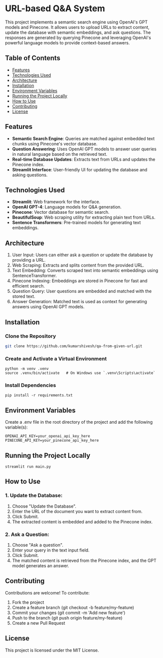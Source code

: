 # URL-based Q&A System 

This project implements a semantic search engine using OpenAI's GPT models and Pinecone. It allows users to upload URLs to extract content, update the database with semantic embeddings, and ask questions. The responses are generated by querying Pinecone and leveraging OpenAI's powerful language models to provide context-based answers.

## Table of Contents
- [Features](#features)
- [Technologies Used](#technologies-used)
- [Architecture](#architecture)
- [Installation](#installation)
- [Environment Variables](#environment-variables)
- [Running the Project Locally](#running-the-project-locally)
- [How to Use](#how-to-use)
- [Contributing](#contributing)
- [License](#license)

## Features

- **Semantic Search Engine**: Queries are matched against embedded text chunks using Pinecone's vector database.
- **Question Answering**: Uses OpenAI GPT models to answer user queries in natural language based on the retrieved text.
- **Real-time Database Updates**: Extracts text from URLs and updates the Pinecone index.
- **Streamlit Interface**: User-friendly UI for updating the database and asking questions.

## Technologies Used

- **Streamlit**: Web framework for the interface.
- **OpenAI GPT-4**: Language models for Q&A generation.
- **Pinecone**: Vector database for semantic search.
- **BeautifulSoup**: Web scraping utility for extracting plain text from URLs.
- **Sentence Transformers**: Pre-trained models for generating text embeddings.

## Architecture

1. User Input: Users can either ask a question or update the database by providing a URL.
2. Web Scraping: Extracts and splits content from the provided URL.
3. Text Embedding: Converts scraped text into semantic embeddings using SentenceTransformer.
4. Pinecone Indexing: Embeddings are stored in Pinecone for fast and efficient search.
5. Question Query: User questions are embedded and matched with the stored text.
6. Answer Generation: Matched text is used as context for generating answers using OpenAI GPT models.

## Installation

### Clone the Repository

```bash
git clone https://github.com/kumarshivesh/qa-from-given-url.git
```

### Create and Activate a Virtual Environment

```
python -m venv .venv
source .venv/bin/activate   # On Windows use `.venv\Scripts\activate`
```

### Install Dependencies

```
pip install -r requirements.txt
```

## Environment Variables

Create a .env file in the root directory of the project and add the following variable(s):

```
OPENAI_API_KEY=your_openai_api_key_here
PINECONE_API_KEY=your_pinecone_api_key_here
```

## Running the Project Locally

```
streamlit run main.py
```

## How to Use

### 1. Update the Database: 

1. Choose "Update the Database".
2. Enter the URL of the document you want to extract content from.
3. Click Submit.
4. The extracted content is embedded and added to the Pinecone index.


### 2. Ask a Question:

1. Choose "Ask a question".
2. Enter your query in the text input field.
3. Click Submit.
4. The matched content is retrieved from the Pinecone index, and the GPT model generates an answer.

## Contributing

Contributions are welcome! To contribute:

1. Fork the project
2. Create a feature branch (git checkout -b feature/my-feature)
3. Commit your changes (git commit -m 'Add new feature')
4. Push to the branch (git push origin feature/my-feature)
5. Create a new Pull Request

## License

This project is licensed under the MIT License. 



